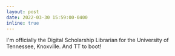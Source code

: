 ```yaml
---
layout: post
date: 2022-03-30 15:59:00-0400
inline: true
---
```


I'm officially the Digital Scholarship Librarian for the University of Tennessee, Knoxville. And TT to boot!
